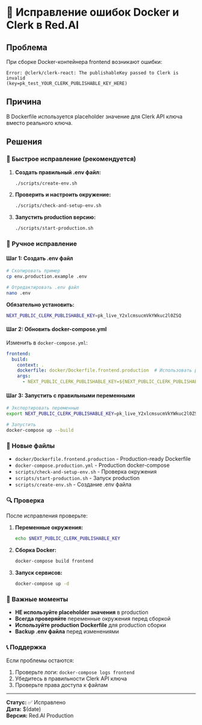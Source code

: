 # 🔧 Исправление ошибок Docker и Clerk в Red.AI

## Проблема
При сборке Docker-контейнера frontend возникают ошибки:
```
Error: @clerk/clerk-react: The publishableKey passed to Clerk is invalid
(key=pk_test_YOUR_CLERK_PUBLISHABLE_KEY_HERE)
```

## Причина
В Dockerfile используется placeholder значение для Clerk API ключа вместо реального ключа.

## Решения

### 🚀 Быстрое исправление (рекомендуется)

1. **Создать правильный .env файл:**
   ```bash
   ./scripts/create-env.sh
   ```

2. **Проверить и настроить окружение:**
   ```bash
   ./scripts/check-and-setup-env.sh
   ```

3. **Запустить production версию:**
   ```bash
   ./scripts/start-production.sh
   ```

### 🔧 Ручное исправление

#### Шаг 1: Создать .env файл
```bash
# Скопировать пример
cp env.production.example .env

# Отредактировать .env файл
nano .env
```

**Обязательно установить:**
```bash
NEXT_PUBLIC_CLERK_PUBLISHABLE_KEY=pk_live_Y2xlcmsucmVkYWkuc2l0ZSQ
```

#### Шаг 2: Обновить docker-compose.yml
Изменить в `docker-compose.yml`:
```yaml
frontend:
  build:
    context: .
    dockerfile: docker/Dockerfile.frontend.production  # Использовать production Dockerfile
    args:
      - NEXT_PUBLIC_CLERK_PUBLISHABLE_KEY=${NEXT_PUBLIC_CLERK_PUBLISHABLE_KEY}  # Убрать placeholder
```

#### Шаг 3: Запустить с правильными переменными
```bash
# Экспортировать переменные
export NEXT_PUBLIC_CLERK_PUBLISHABLE_KEY=pk_live_Y2xlcmsucmVkYWkuc2l0ZSQ

# Запустить
docker-compose up --build
```

### 📁 Новые файлы

- `docker/Dockerfile.frontend.production` - Production-ready Dockerfile
- `docker-compose.production.yml` - Production docker-compose
- `scripts/check-and-setup-env.sh` - Проверка окружения
- `scripts/start-production.sh` - Запуск production
- `scripts/create-env.sh` - Создание .env файла

### 🔍 Проверка

После исправления проверьте:

1. **Переменные окружения:**
   ```bash
   echo $NEXT_PUBLIC_CLERK_PUBLISHABLE_KEY
   ```

2. **Сборка Docker:**
   ```bash
   docker-compose build frontend
   ```

3. **Запуск сервисов:**
   ```bash
   docker-compose up -d
   ```

### 🚨 Важные моменты

- **НЕ используйте placeholder значения** в production
- **Всегда проверяйте** переменные окружения перед сборкой
- **Используйте production Dockerfile** для production сборки
- **Backup .env файла** перед изменениями

### 📞 Поддержка

Если проблемы остаются:
1. Проверьте логи: `docker-compose logs frontend`
2. Убедитесь в правильности Clerk API ключа
3. Проверьте права доступа к файлам

---

**Статус:** ✅ Исправлено  
**Дата:** $(date)  
**Версия:** Red.AI Production
